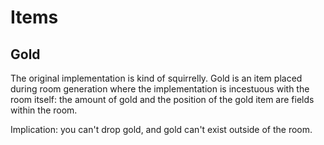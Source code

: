 # Items

## Gold

The original implementation is kind of squirrelly.  Gold is an item placed
during room generation where the implementation is incestuous with the room
itself: the amount of gold and the position of the gold item are fields within
the room.

Implication: you can't drop gold, and gold can't exist outside of the room.
